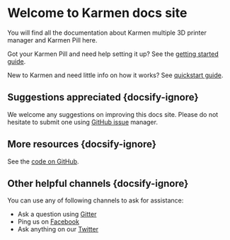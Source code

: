 # Welcome to Karmen docs site

You will find all the documentation about Karmen multiple 3D printer manager and
Karmen Pill here.

Got your Karmen Pill and need help setting it up? See the [getting started
guide](pill-getting-started.md).

New to Karmen and need little info on how it works? See [quickstart
guide](quickstart.md).

## Suggestions appreciated {docsify-ignore}

We welcome any suggestions on improving this docs site. Please do not hesitate
to submit one using [GitHub issue](https://github.com/fragaria/karmen-docs/issues/new) manager.


## More resources {docsify-ignore}

See the [code on GitHub](https://github.com/fragaria/karmen).


## Other helpful channels {docsify-ignore}

You can use any of following channels to ask for assistance:

- Ask a question using [Gitter](https://gitter.im/fragaria/karmen)
- Ping us on [Facebook](https://www.facebook.com/karmen3D/)
- Ask anything on our [Twitter](https://twitter.com/karmen3d)
